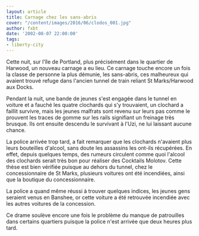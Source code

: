 ```yaml
---
layout: article
title: Carnage chez les sans-abris
cover: "/content/images/2016/06/clodos_001.jpg"
author: fxbt
date: '2002-08-07 22:00:00'
tags:
- liberty-city
---
```


Cette nuit, sur l'île de Portland, plus précisément dans le quartier de Harwood, un nouveau carnage a eu lieu. Ce carnage touche encore un fois la classe de personne la plus démunie, les sans-abris, ces malheureux qui avaient trouvé refuge dans l'ancien tunnel de train reliant St Marks/Harwood aux Docks.

Pendant la nuit, une bande de jeunes s'est engagée dans le tunnel en voiture et a fauché les quatre clochards qui s'y trouvaient, un clochard a faillit survivre, mais les jeunes malfrats sont revenu sur leurs pas comme le prouvent les traces de gomme sur les rails signifiant un freinage très brusque. Ils ont ensuite descendu le survivant à l'Uzi, ne lui laissant aucune chance.

La police arrivée trop tard, a fait remarquer que les clochards n'avaient plus leurs bouteilles d'alcool, sans doute les assassins les ont-ils récupérées. En effet, depuis quelques temps, des rumeurs circulent comme quoi l'alcool des clochards serait très bon pour réaliser des Cocktails Molotov. Cette thèse est bien vérifiée puisque au dehors du tunnel, chez le concessionnaire de St Marks, plusieurs voitures ont été incendiées, ainsi que la boutique du concessionnaire.

La police a quand même réussi à trouver quelques indices, les jeunes gens seraient venus en Banshee, or cette voiture a été retrouvée incendiée avec les autres voitures de la concession.

Ce drame soulève encore une fois le problème du manque de patrouilles dans certains quartiers puisque la police n'est arrivée que deux heures plus tard.